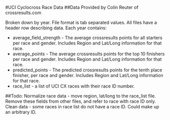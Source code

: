 #UCI Cyclocross Race Data
##Data Provided by Colin Reuter of crossresults.com

Broken down by year. File format is tab separated values. All files have a header row describing data.
Each year contains:
* average_field_strength - The average crossresults points for all starters per race and gender. Includes Region and Lat/Long information for that race.
* average_points - The average crossresults points for the top 10 finishers per race and gender. Includes Region and Lat/Long information for that race.
* predicted_points - The predicted crossresults points for the tenth place finisher, per race and gender. Includes Region and Lat/Long information for that race.
* race_list - a list of UCI CX races with their race ID number.


##Todo:
Normalize race data - move region, lat/long to the race_list file. Remove these fields from other files, and refer to race with race ID only.
Clean data - some races in race list do not have a race ID. Could make up an arbitrary ID.
